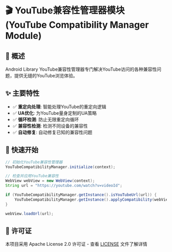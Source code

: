 # 🎬 YouTube兼容性管理器模块 (YouTube Compatibility Manager Module)

## 🎯 概述

Android Library YouTube兼容性管理器专门解决YouTube访问的各种兼容性问题，提供无缝的YouTube浏览体验。

## ✨ 主要特性

- ✅ **重定向处理**: 智能处理YouTube的重定向逻辑
- ✅ **UA优化**: 为YouTube量身定制的UA策略
- ✅ **循环检测**: 防止无限重定向循环
- ✅ **兼容性检测**: 检测不同设备的兼容性
- ✅ **自动修复**: 自动修复已知的兼容性问题

## 🚀 快速开始

```java
// 初始化YouTube兼容性管理器
YouTubeCompatibilityManager.initialize(context);

// 检查并应用YouTube兼容性
WebView webView = new WebView(context);
String url = "https://youtube.com/watch?v=videoId";

if (YouTubeCompatibilityManager.getInstance().isYouTubeUrl(url)) {
    YouTubeCompatibilityManager.getInstance().applyCompatibility(webView, url);
}

webView.loadUrl(url);
```

## 📄 许可证

本项目采用 Apache License 2.0 许可证 - 查看 [LICENSE](../LICENSE) 文件了解详情
